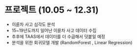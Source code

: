 # 프로젝트 (10.05 ~ 12.31) 

  - 이륜차 사고 심각도 분석
  - 15~19년도까지 일어난 이륜차 사고 데이터 수집 
  - 추후에 TAAS에서 데이터를 더 수급해서 덧붙일 예정 
  - 분석을 위한 회귀모델 개발 (RandomForest , Linear Regression)
